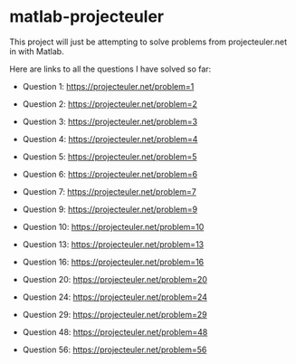 # matlab-projecteuler
This project will just be attempting to solve problems from projecteuler.net in with Matlab.   

Here are links to all the questions I have solved so far:  

- Question 1: https://projecteuler.net/problem=1

- Question 2: https://projecteuler.net/problem=2
- Question 3: https://projecteuler.net/problem=3
- Question 4: https://projecteuler.net/problem=4
- Question 5: https://projecteuler.net/problem=5
- Question 6: https://projecteuler.net/problem=6
- Question 7: https://projecteuler.net/problem=7
- Question 9: https://projecteuler.net/problem=9
- Question 10: https://projecteuler.net/problem=10
- Question 13: https://projecteuler.net/problem=13
- Question 16: https://projecteuler.net/problem=16
- Question 20: https://projecteuler.net/problem=20
- Question 24: https://projecteuler.net/problem=24 
- Question 29: https://projecteuler.net/problem=29
- Question 48: https://projecteuler.net/problem=48
- Question 56: https://projecteuler.net/problem=56
